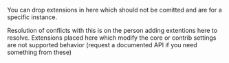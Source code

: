 You can drop extensions in here which should not be comitted and are for a specific instance.

Resolution of conflicts with this is on the person adding extentions here to resolve.
Extensions placed here which modify the core or contrib settings are not supported behavior
(request a documented API if you need something from these)
